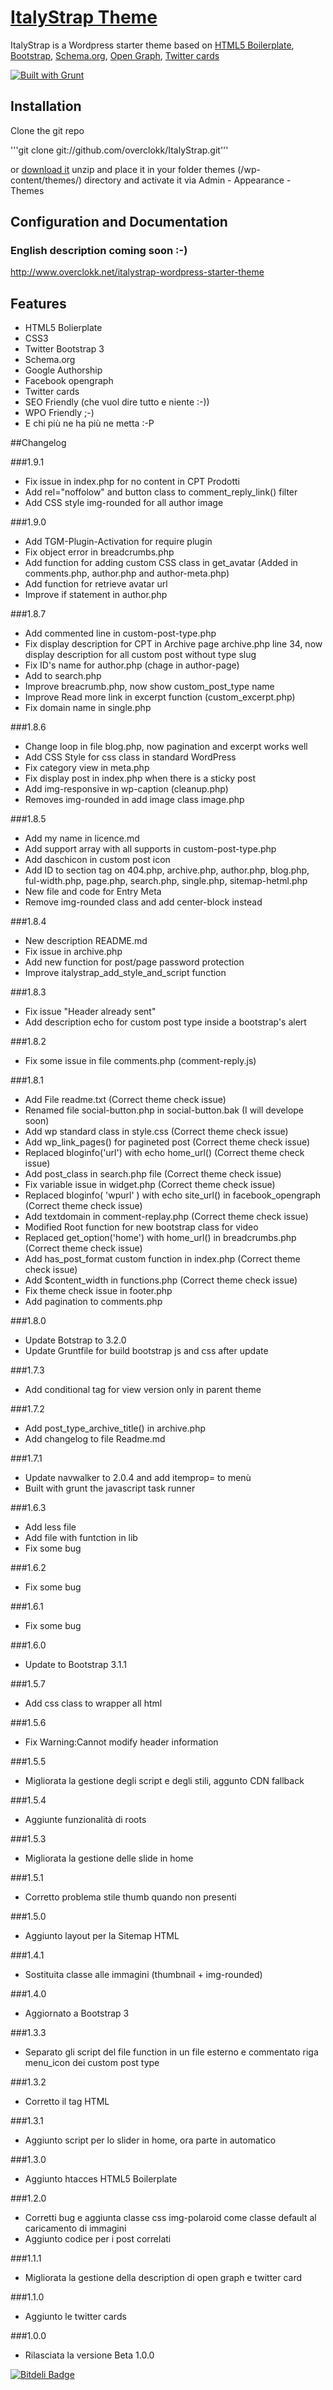 # [ItalyStrap Theme](http://www.overclokk.net/italystrap-wordpress-starter-theme)

ItalyStrap is a Wordpress starter theme based on [HTML5 Boilerplate](http://html5boilerplate.com/), [Bootstrap](http://getbootstrap.com/), [Schema.org](http://schema.org/), [Open Graph](https://developers.facebook.com/docs/opengraph/), [Twitter cards](https://dev.twitter.com/docs/cards)

[![Built with Grunt](https://cdn.gruntjs.com/builtwith.png)](http://gruntjs.com/)

## Installation

Clone the git repo

'''git clone git://github.com/overclokk/ItalyStrap.git'''

or [download it](https://github.com/overclokk/ItalyStrap/archive/master.zip) unzip and place it in your folder themes (/wp-content/themes/) directory and activate it via Admin - Appearance - Themes



## Configuration and Documentation

### English description coming soon :-)

http://www.overclokk.net/italystrap-wordpress-starter-theme


## Features

* HTML5 Bolierplate
* CSS3
* Twitter Bootstrap 3
* Schema.org
* Google Authorship
* Facebook opengraph
* Twitter cards
* SEO Friendly (che vuol dire tutto e niente :-))
* WPO Friendly ;-)
* E chi più ne ha più ne metta :-P

##Changelog

###1.9.1

+ Fix issue in index.php for no content in CPT Prodotti
+ Add rel="noffolow" and button class to comment_reply_link() filter
+ Add CSS style img-rounded for all author image

###1.9.0

+ Add TGM-Plugin-Activation for require plugin
+ Fix object error in breadcrumbs.php
+ Add function for adding custom CSS class in get_avatar (Added in comments.php, author.php and author-meta.php)
+ Add function for retrieve avatar url
+ Improve if statement in author.php


###1.8.7

+ Add commented line in custom-post-type.php
+ Fix display description for CPT in Archive page archive.php line 34, now display description for all custom post without type slug
+ Fix ID's name for author.php (chage in author-page)
+ Add <?php create_breadcrumbs() ?> to search.php
+ Improve breacrumb.php, now show custom_post_type name
+ Improve Read more link in excerpt function (custom_excerpt.php)
+ Fix domain name in single.php

###1.8.6

+ Change loop in file blog.php, now pagination and excerpt works well
+ Add CSS Style for css class in standard WordPress
+ Fix category view in meta.php
+ Fix display post in index.php when there is a sticky post
+ Add img-responsive in wp-caption (cleanup.php)
+ Removes img-rounded in add image class image.php

###1.8.5

+ Add my name in licence.md
+ Add support array with all supports in custom-post-type.php
+ Add daschicon in custom post icon
+ Add ID to section tag on 404.php, archive.php, author.php, blog.php, ful-width.php, page.php, search.php, single.php, sitemap-hetml.php
+ New file and code for Entry Meta
+ Remove img-rounded class and add center-block instead

###1.8.4

+ New description README.md
+ Fix issue in archive.php
+ Add new function for post/page password protection
+ Improve italystrap_add_style_and_script function

###1.8.3

+ Fix issue "Header already sent"
+ Add description echo for custom post type inside a bootstrap's alert

###1.8.2

+ Fix some issue in file comments.php (comment-reply.js)

###1.8.1

+ Add File readme.txt (Correct theme check issue)
+ Renamed file social-button.php in social-button.bak (I will develope soon)
+ Add wp standard class in style.css (Correct theme check issue)
+ Add wp_link_pages() for pagineted post (Correct theme check issue)
+ Replaced bloginfo('url') with echo home_url() (Correct theme check issue)
+ Add post_class in search.php file (Correct theme check issue)
+ Fix variable issue in widget.php (Correct theme check issue)
+ Replaced bloginfo( 'wpurl' ) with echo site_url() in facebook_opengraph (Correct theme check issue)
+ Add textdomain in comment-replay.php (Correct theme check issue)
+ Modified Root function for new bootstrap class for video
+ Replaced get_option('home') with home_url() in breadcrumbs.php (Correct theme check issue)
+ Add has_post_format custom function in index.php (Correct theme check issue)
+ Add $content_width in functions.php (Correct theme check issue)
+ Fix theme check issue in footer.php
+ Add pagination to comments.php

###1.8.0

+ Update Botstrap to 3.2.0
+ Update Gruntfile for build bootstrap js and css after update

###1.7.3

+ Add conditional tag for view version only in parent theme

###1.7.2

+ Add post_type_archive_title() in archive.php
+ Add changelog to file Readme.md

###1.7.1

+ Update navwalker to 2.0.4 and add itemprop= to menù
+ Built with grunt the javascript task runner

###1.6.3

+ Add less file
+ Add file with funtction in lib
+ Fix some bug

###1.6.2

+ Fix some bug

###1.6.1

+ Fix some bug

###1.6.0

+ Update to Bootstrap 3.1.1

###1.5.7

+ Add css class to wrapper all html

###1.5.6

+ Fix Warning:Cannot modify header information

###1.5.5

+ Migliorata la gestione degli script e degli stili, aggunto CDN fallback

###1.5.4

+ Aggiunte funzionalità di roots

###1.5.3

+ Migliorata la gestione delle slide in home

###1.5.1

+ Corretto problema stile thumb quando non presenti

###1.5.0

+ Aggiunto layout per la Sitemap HTML

###1.4.1

+ Sostituita classe alle immagini (thumbnail + img-rounded)

###1.4.0

+ Aggiornato a Bootstrap 3

###1.3.3

+ Separato gli script del file function in un file esterno e commentato riga menu_icon dei custom post type

###1.3.2

+ Corretto il tag HTML

###1.3.1

+ Aggiunto script per lo slider in home, ora parte in automatico

###1.3.0

+ Aggiunto htacces HTML5 Boilerplate

###1.2.0

+ Corretti bug e aggiunta classe css img-polaroid come classe default al caricamento di immagini
+ Aggiunto codice per i post correlati

###1.1.1

+ Migliorata la gestione della description di open graph e twitter card

###1.1.0

+ Aggiunto le twitter cards

###1.0.0

+ Rilasciata la versione Beta 1.0.0

[![Bitdeli Badge](https://d2weczhvl823v0.cloudfront.net/overclokk/italystrap/trend.png)](https://bitdeli.com/free "Bitdeli Badge")